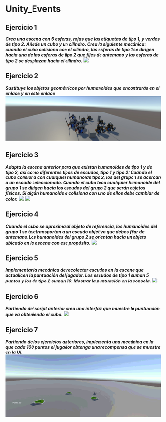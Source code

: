 # Unity_Events
## Ejercicio 1
***Crea una escena con 5 esferas, rojas que las etiquetas de tipo 1, y verdes de tipo 2. Añade un cubo y un cilindro. Crea la siguiente mecánica: cuando el cubo colisiona con el cilindro, las esferas de tipo 1 se dirigen hacia una de las esferas de tipo 2 que fijes de antemano y las esferas de tipo 2 se desplazan hacia el cilindro.***
![](Examples/exercise1.gif)
## Ejercicio 2
***Sustituye los objetos geométricos por humanoides  que encontrarás en el enlace y en este enlace***
![](Examples/exercise2.jpg)
## Ejercicio 3
***Adapta la escena anterior para que existan humanoides de tipo 1 y de tipo 2, así como diferentes tipos de escudos, tipo 1 y tipo 2: 
Cuando el cubo colisiona con cualquier humanoide  tipo 2,  los del grupo 1 se acercan a un escudo seleccionado. Cuando el cubo toca cualquier humanoide del grupo 1 se dirigen hacia los escudos del grupo 2 que serán objetos físicos. Si algún humanoide a colisiona con uno de ellos debe cambiar de color.***
![](Examples/exercise3.gif)
![](Examples/exercise3-1.gif)
## Ejercicio 4
***Cuando el cubo se aproxima al objeto de referencia, los humanoides del grupo 1 se teletransportan a un escudo objetivo que debes fijar de antemano.Los humanoides del grupo 2 se orientan hacia un objeto ubicado en la escena con ese propósito.***
![](Examples/exercise4.gif)
## Ejercicio 5
***Implementar la mecánica de recolectar escudos en la escena que actualicen la puntuación del jugador. Los escudos de tipo 1 suman 5 puntos y los de tipo 2 suman 10. Mostrar la puntuación en la consola.***
![](Examples/exercise5.gif)
## Ejercicio 6
***Partiendo del script anterior crea una interfaz que muestre la puntuación que va obteniendo el cubo.***
![](Examples/exercise6.gif)
## Ejercicio 7
***Partiendo de los ejercicios anteriores, implementa una mecánica en la que cada 100 puntos el jugador obtenga una recompensa que se muestre en la UI.***
![](Examples/exercise7.gif)
